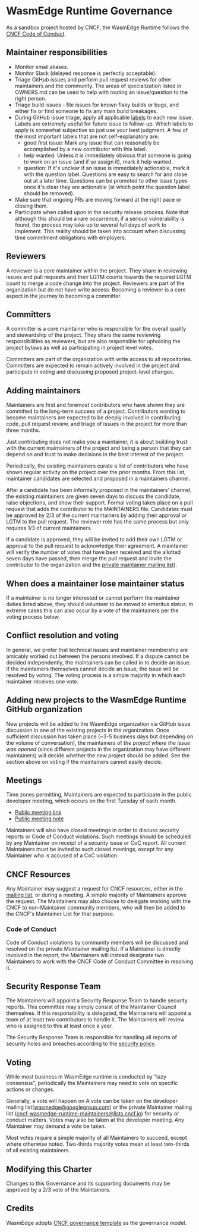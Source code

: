 # WasmEdge Runtime Governance

As a sandbox project hosted by CNCF, the WasmEdge Runtime follows the [CNCF Code of Conduct](https://github.com/cncf/foundation/blob/master/code-of-conduct.md).

## Maintainer responsibilities

* Monitor email aliases.
* Monitor Slack (delayed response is perfectly acceptable).
* Triage GitHub issues and perform pull request reviews for other maintainers and the community. The areas of specialization listed in OWNERS.md can be used to help with routing an issue/question to the right person.
* Triage build issues - file issues for known flaky builds or bugs, and either fix or find someone to fix any main build breakages.
* During GitHub issue triage, apply all applicable [labels](https://github.com/WasmEdge/WasmEdge/labels) to each new issue. Labels are extremely useful for future issue to follow-up. Which labels to apply is somewhat subjective so just use your best judgment. A few of the most important labels that are not self-explanatory are:
  * good first issue: Mark any issue that can reasonably be accomplished by a new contributor with this label.
  * help wanted: Unless it is immediately obvious that someone is going to work on an issue (and if so assign it), mark it help wanted.
  * question: If it's unclear if an issue is immediately actionable, mark it with the question label. Questions are easy to search for and close out at a later time. Questions can be promoted to other issue types once it's clear they are actionable (at which point the question label should be removed).
* Make sure that ongoing PRs are moving forward at the right pace or closing them.
* Participate when called upon in the security release process. Note that although this should be a rare occurrence, if a serious vulnerability is found, the process may take up to several full days of work to implement. This reality should be taken into account when discussing time commitment obligations with employers.

## Reviewers

A reviewer is a core maintainer within the project. They share in reviewing issues and pull requests and their LGTM counts towards the required LGTM count to merge a code change into the project.
Reviewers are part of the organization but do not have write access. Becoming a reviewer is a core aspect in the journey to becoming a committer.

## Committers

A committer is a core maintainer who is responsible for the overall quality and stewardship of the project. They share the same reviewing responsibilities as reviewers, but are also responsible for upholding the project bylaws as well as participating in project level votes.

Committers are part of the organization with write access to all repositories. Committers are expected to remain actively involved in the project and participate in voting and discussing proposed project-level changes.

## Adding maintainers

Maintainers are first and foremost contributors who have shown they are committed to the long-term success of a project. Contributors wanting to become maintainers are expected to be deeply involved in contributing code, pull request review, and triage of issues in the project for more than three months.

Just contributing does not make you a maintainer, it is about building trust with the current maintainers of the project and being a person that they can depend on and trust to make decisions in the best interest of the project.

Periodically, the existing maintainers curate a list of contributors who have shown regular activity on the project over the prior months. From this list, maintainer candidates are selected and proposed in a maintainers channel.

After a candidate has been informally proposed in the maintainers' channel, the existing maintainers are given seven days to discuss the candidate, raise objections, and show their support. Formal voting takes place on a pull request that adds the contributor to the MAINTAINERS file. Candidates must be approved by 2/3 of the current maintainers by adding their approval or LGTM to the pull request. The reviewer role has the same process but only requires 1/3 of current maintainers.

If a candidate is approved, they will be invited to add their own LGTM or approval to the pull request to acknowledge their agreement. A maintainer will verify the number of votes that have been received and the allotted seven days have passed, then merge the pull request and invite the contributor to the organization and the [private maintainer mailing list](cncf-wasmedge-runtime-maintainers@lists.cncf.io)).

## When does a maintainer lose maintainer status

If a maintainer is no longer interested or cannot perform the maintainer duties listed above, they should volunteer to be moved to emeritus status. In extreme cases this can also occur by a vote of the maintainers per the voting process below.

## Conflict resolution and voting

In general, we prefer that technical issues and maintainer membership are amicably worked out between the persons involved. If a dispute cannot be decided independently, the maintainers can be called in to decide an issue. If the maintainers themselves cannot decide an issue, the issue will be resolved by voting. The voting process is a simple majority in which each maintainer receives one vote.

## Adding new projects to the WasmEdge Runtime GitHub organization

New projects will be added to the WasmEdge organization via GitHub issue discussion in one of the existing projects in the organization. Once sufficient discussion has taken place (~3-5 business days but depending on the volume of conversation), the maintainers of *the project where the issue was opened* (since different projects in the organization may have different maintainers) will decide whether the new project should be added. See the section above on voting if the maintainers cannot easily decide.

## Meetings

Time zones permitting, Maintainers are expected to participate in the public developer meeting, which occurs on the first Tuesday of each month.
* [Public meeting link](https://us06web.zoom.us/j/89156807241?pwd=VHl5VW5BbmY2eUtTYkY0Zm9yUHRRdz09)
* [Public meeting note](https://docs.google.com/document/d/1iFlVl7R97Lze4RDykzElJGDjjWYDlkI8Rhf8g4dQ5Rk/edit?usp=sharing)

Maintainers will also have closed meetings in order to discuss security reports or Code of Conduct violations. Such meetings should be scheduled by any Maintainer on receipt of a security issue or CoC report. All current Maintainers must be invited to such closed meetings, except for any Maintainer who is accused of a CoC violation.

## CNCF Resources
Any Maintainer may suggest a request for CNCF resources, either in the [mailing list](cncf-wasmedge-runtime-maintainers@lists.cncf.io), or during a meeting. A simple majority of Maintainers approve the request. The Maintainers may also choose to delegate working with the CNCF to non-Maintainer community members, who will then be added to the CNCF's Maintainer List for that purpose.

### Code of Conduct
Code of Conduct violations by community members will be discussed and resolved on the private Maintainer mailing list. If a Maintainer is directly involved in the report, the Maintainers will instead designate two Maintainers to work with the CNCF Code of Conduct Committee in resolving it.

## Security Response Team

The Maintainers will appoint a Security Response Team to handle security reports. This committee may simply consist of the Maintainer Council themselves. If this responsibility is delegated, the Maintainers will appoint a team of at least two contributors to handle it. The Maintainers will review who is assigned to this at least once a year.

The Security Response Team is responsible for handling all reports of security holes and breaches according to the [security policy](./SECURITY.md).



## Voting

While most business in WasmEdge runtime is conducted by "lazy consensus", periodically the Maintainers may need to vote on specific actions or changes. 

Generally, a vote will happen on A vote can be taken on the developer mailing list(wasmedge@googlegroup.com)  or the private Maintainer mailing list (cncf-wasmedge-runtime-maintainers@lists.cncf.io) for security or conduct matters. Votes may also be taken at the developer meeting. Any Maintainer may demand a vote be taken.

Most votes require a simple majority of all Maintainers to succeed, except where otherwise noted. Two-thirds majority votes mean at least two-thirds of all existing maintainers.


## Modifying this Charter

Changes to this Governance and its supporting documents may be approved by a 2/3 vote of the Maintainers.



## Credits

WasmEdge adopts [CNCF governance template](https://contribute.cncf.io/maintainers/templates/governance-maintainer/) as the governance model.
